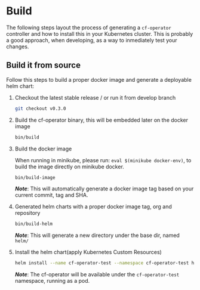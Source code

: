 # Build

The following steps layout the process of generating a `cf-operator` controller and how
to install this in your Kubernetes cluster. This is probably a good approach, when developing, 
as a way to inmediately test your changes.

## Build it from source

Follow this steps to build a proper docker image and generate a deployable helm chart:

1. Checkout the latest stable release / or run it from develop branch

    ```bash
    git checkout v0.3.0
    ```

2. Build the cf-operator binary, this will be embedded later on the docker image

    ```bash
    bin/build
    ```

3. Build the docker image

    When running in minikube, please run: `eval $(minikube docker-env)`, to build the image
    directly on minikube docker.

    ```bash
    bin/build-image
    ```

    _**Note**_: This will automatically generate a docker image tag based on your current commit, tag and SHA.

4. Generated helm charts with a proper docker image tag, org and repository

    ```bash
    bin/build-helm
    ```

    _**Note**_: This will generate a new directory under the base dir, named `helm/`

5. Install the helm chart(apply Kubernetes Custom Resources)

    ```bash
    helm install --name cf-operator-test --namespace cf-operator-test helm/cf-operator
    ```

    _**Note**_: The cf-operator will be available under the `cf-operator-test` namespace, running as a pod.
